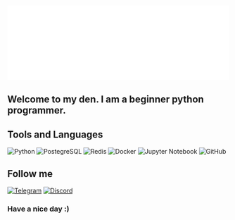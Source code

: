 [![Header](https://github.com/lowfie/lowfie/blob/main/assets/lowfie.gif)](https://t.me/lowf1e)

## Welcome to my den. I am a beginner python programmer.

## Tools and Languages
![Python](https://img.shields.io/badge/-Python-48128c?style=for-the-badge&logo=Python)
![PostegreSQL](https://img.shields.io/badge/-PostgreSQL-48128c?style=for-the-badge&logo=PostgreSQL)
![Redis](https://img.shields.io/badge/-Redis-48128c?style=for-the-badge&logo=Redis)
![Docker](https://img.shields.io/badge/-Docker-48128c?style=for-the-badge&logo=Docker)
![Jupyter Notebook](https://img.shields.io/badge/-Jupyter-48128c?style=for-the-badge&logo=Jupyter)
![GitHub](https://img.shields.io/badge/-GitHub-48128c?style=for-the-badge&logo=GitHub)

## Follow me
[![Telegram](https://img.shields.io/badge/-Telegram-48128c?style=for-the-badge&logo=Telegram)](https://t.me/lowf1e)
[![Discord](https://img.shields.io/badge/-Discord-48128c?style=for-the-badge&logo=Discord)](https://discord.gg/bNGpR3hV)

### Have a nice day :)
